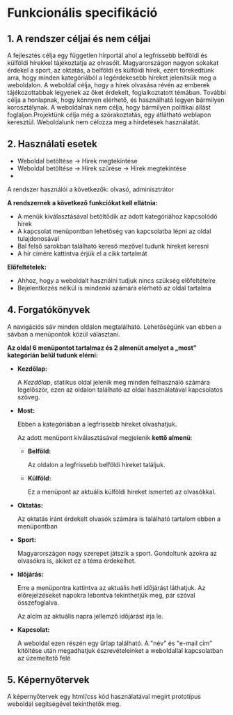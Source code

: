 # Funkcionális specifikáció

## 1. A rendszer céljai és nem céljai
A fejlesztés célja egy független hírportál ahol a legfrissebb belföldi és külföldi hírekkel tájékoztatja az olvasóit.
Magyarországon nagyon sokakat érdekel a sport, az oktatás, a belföldi és külföldi hírek, ezért törekedtünk arra, hogy minden kategóriából a legérdekesebb híreket jelenítsük meg a weboldalon. 
A weboldal célja, hogy a hírek olvasása révén az emberek tájékozottabbak legyenek az őket érdekelt, foglalkoztatott témában.
További célja a honlapnak, hogy könnyen elérhető, és használható legyen bármilyen korosztálynak. A weboldalnak nem célja, hogy bármilyen politikai állást foglaljon.Projektünk célja még a szórakoztatás, egy átlátható weblapon keresztül. Weboldalunk nem célozza meg a hirdetések használatát.

## 2. Használati esetek
- Weboldal betöltése -> Hírek megtekintése
- Weboldal betöltése -> Hírek szűrése -> Hírek megtekintése
- 
A rendszer használói a következők: olvasó, adminisztrátor

**A rendszernek a következő funkciókat kell ellátnia:**

- A menük kiválasztásával betöltődik az adott kategóriához kapcsolódó hírek 
- A kapcsolat menüpontban lehetőség van kapcsolatba lépni az oldal tulajdonosával
- Bal felső sarokban található kereső mezővel tudunk híreket keresni 
- A hír címére kattintva érjük el a cikk tartalmát

**Előfeltételek:**

- Ahhoz, hogy a weboldalt használni tudjuk nincs szükség előfeltételre
- Bejelentkezés nélkül is mindenki számára elérhető az oldal tartalma

## 4. Forgatókönyvek

A navigációs sáv minden oldalon megtalálható. Lehetőségünk van ebben a sávban a menüpontok közül választani.

**Az oldal 6 menüpontot tartalmaz és 2 almenüt amelyet a „most” kategórián belül tudunk elérni:**

- **Kezdőlap:**

    A *Kezdőlap*, statikus oldal jelenik meg minden felhasználó számára legelőször, ezen az oldalon található az oldal használatával kapcsolatos szöveg.
    
- **Most:**

    Ebben a kategóriában a legfrissebb híreket olvashatjuk.
    
    Az adott menüpont kiválasztásával megjelenik **kettő almenü**:
    
     - **Belföld:**
     
        Az oldalon a legfrissebb belföldi híreket találjuk.
        
     - **Külföld:**
     
        Ez a menüpont az aktuális külföldi híreket ismerteti az olvasókkal.
        
- **Oktatás:**

    Az oktatás iránt érdekelt olvasók számára is található tartalom ebben a menüpontban

    
- **Sport:**

    Magyarországon nagy szerepet játszik a sport. Gondoltunk azokra az olvasókra is, akiket ez a téma érdekelhet. 
    
- **Időjárás:**

    Erre a menüpontra kattintva az aktuális heti időjárást láthatjuk. Az előrejelzéseket napokra lebontva tekinthetjük meg, pár szóval összefoglalva.
    
    Az alcím az aktuális napra jellemző időjárást írja le.
    
- **Kapcsolat:**

    A weboldal ezen részén egy űrlap található.  A "név" és "e-mail cím" kitöltése után megadhatjuk észrevételeinket a weboldallal kapcsolatban az üzemeltető felé

    
 ## 5. Képernyőtervek
 
 A képernyőtervek egy html/css kód használatával megírt prototípus weboldal segítségével tekinthetők meg.
      
